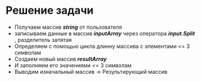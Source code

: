 # Решение задачи
* Получаем массив ***string*** от пользователя
* записываем данные в массив ***inputArray*** через оператора ***input.Split*** , разделитель запятая
* Определяем с помощью цикла длинну массива с элементами <= 3 символам
* Создаем новый массив ***resultArray***
* И заполняем его значениями <= 3 символам
* Выводим изначальный массив -> Результирующий массив